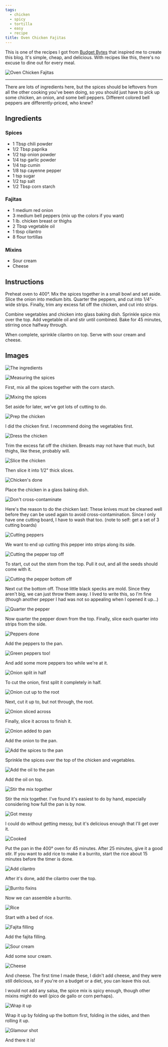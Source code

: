 ```yaml
---
tags:
  - chicken
  - spicy
  - tortilla
  - easy
  - recipe
title: Oven Chicken Fajitas
---
```


This is one of the recipes I got from [Budget
Bytes](http://www.budgetbytes.com/2013/02/oven-fajitas/) that inspired
me to create this blog. It's simple, cheap, and delicious. With recipes
like this, there's no excuse to dine out for every meal.

![Oven Chicken Fajitas](title.jpg)

---

There are lots of ingredients here, but the spices should be leftovers from
all the other cooking you've been doing, so you should just have to pick up some
chicken, an onion, and some bell peppers. Different colored bell peppers are
differently-priced, who knew?

## Ingredients

### Spices

* 1 Tbsp chili powder
* 1/2 Tbsp paprika
* 1/2 tsp onion powder
* 1/4 tsp garlic powder
* 1/4 tsp cumin
* 1/8 tsp cayenne pepper
* 1 tsp sugar
* 1/2 tsp salt
* 1/2 Tbsp corn starch

### Fajitas

* 1 medium red onion
* 3 medium bell peppers (mix up the colors if you want)
* 1 lb. chicken breast or thighs
* 2 Tbsp vegetable oil
* 1 tbsp cilantro
* 8 flour tortillas

### Mixins

* Sour cream
* Cheese

## Instructions

Preheat oven to 400°. Mix the spices together in a small bowl and set aside. Slice
the onion into medium bits. Quarter the peppers, and cut into 1/4"-wide strips. Finally,
trim any excess fat off the chicken, and cut into strips.

Combine vegetables and chicken into glass baking dish. Sprinkle spice mix over
the top. Add vegetable oil and stir until combined. Bake for 45 minutes,
stirring once halfway through.

When complete, sprinkle cilantro on top. Serve with sour cream and cheese.

## Images

![The ingredients](1-ingredients.jpg)

![Measuring the spices](2-spices.jpg)

First, mix all the spices together with the corn starch.

![Mixing the spices](3-spices.jpg)

Set aside for later, we've got lots of cutting to do.

![Prep the chicken](4-chicken.jpg)

I did the chicken first. I recommend doing the vegetables first.

![Dress the chicken](5-dress-chicken.jpg)

Trim the excess fat off the chicken. Breasts may not have that much, but
thighs, like these, probably will.

![Slice the chicken](6-cut-chicken.jpg)

Then slice it into 1/2" thick slices.

![Chicken's done](7-chicken-done.jpg)

Place the chicken in a glass baking dish.

![Don't cross-contaminate](8-contaminated.jpg)

Here's the reason to do the chicken last: These knives must be cleaned well before
they can be used again to avoid cross-contamination. Since I only have one cutting
board, I have to wash that too. (note to self: get a set of 3 cutting boards)

![Cutting peppers](9-peppers.jpg)

We want to end up cutting this pepper into strips along its side.

![Cutting the pepper top off](10-peppers-top.jpg)

To start, cut out the stem from the top. Pull it out, and all the seeds should
come with it.

![Cutting the pepper bottom off](11-peppers-bottom.jpg)

Next cut the bottom off. Those little black specks are mold. Since they aren't big,
we can just throw them away. I lived to write this, so I'm fine (though another
pepper I had was not so appealing when I opened it up...)

![Quarter the pepper](12-peppers-sides.jpg)

Now quarter the pepper down from the top. Finally, slice each quarter into strips
from the side.

![Peppers done](13-peppers-done.jpg)

Add the peppers to the pan.

![Green peppers too!](14-more-peppers.jpg)

And add some more peppers too while we're at it.

![Onion split in half](15-onion-split.jpg)

To cut the onion, first split it completely in half.

![Onion cut up to the root](16-onion-sliced.jpg)

Next, cut it up to, but not through, the root.

![Onion sliced across](17-onion-diced.jpg)

Finally, slice it across to finish it.

![Onion added to pan](18-onion-done.jpg)

Add the onion to the pan.

![Add the spices to the pan](19-spices-added.jpg)

Sprinkle the spices over the top of the chicken and vegetables.

![Add the oil to the pan](20-oil-added.jpg)

Add the oil on top.

![Stir the mix together](21-swish.jpg)

Stir the mix together. I've found it's easiest to do by hand, especially considering
how full the pan is by now.

![Got messy](22-messy.jpg)

I could do without getting messy, but it's delicious enough that I'll get over it.

![Cooked](23-cooked.jpg)

Put the pan in the 400° oven for 45 minutes. After 25 minutes, give it a good stir.
If you want to add rice to make it a burrito, start the rice about 15 minutes before
the timer is done.

![Add cilantro](24-cilantro-es-bueno.jpg)

After it's done, add the cilantro over the top.

![Burrito fixins](25-burrito-fixins.jpg)

Now we can assemble a burrito.

![Rice](26-rice.jpg)

Start with a bed of rice.

![Fajita filling](27-filling.jpg)

Add the fajita filling.

![Sour cream](28-sour-cream.jpg)

Add some sour cream.

![Cheese](29-cheese.jpg)

And cheese. The first time I made these, I didn't add cheese, and they were still
delicious, so if you're on a budget or a diet, you can leave this out.

I would not add any salsa, the spice mix is spicy enough, though other mixins might
do well (pico de gallo or corn perhaps).

![Wrap it up](30-snuggie.jpg)

Wrap it up by folding up the bottom first, folding in the sides, and then
rolling it up.

![Glamour shot](31-glamour-shot.jpg)

And there it is!

